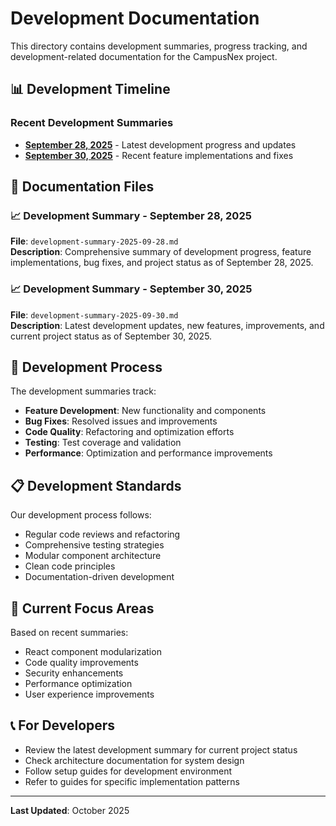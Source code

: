 # Development Documentation

This directory contains development summaries, progress tracking, and development-related documentation for the CampusNex project.

## 📊 Development Timeline

### Recent Development Summaries
- **[September 28, 2025](./development-summary-2025-09-28.md)** - Latest development progress and updates
- **[September 30, 2025](./development-summary-2025-09-30.md)** - Recent feature implementations and fixes

## 📁 Documentation Files

### 📈 Development Summary - September 28, 2025
**File**: `development-summary-2025-09-28.md`  
**Description**: Comprehensive summary of development progress, feature implementations, bug fixes, and project status as of September 28, 2025.

### 📈 Development Summary - September 30, 2025
**File**: `development-summary-2025-09-30.md`  
**Description**: Latest development updates, new features, improvements, and current project status as of September 30, 2025.

## 🔄 Development Process

The development summaries track:
- **Feature Development**: New functionality and components
- **Bug Fixes**: Resolved issues and improvements
- **Code Quality**: Refactoring and optimization efforts
- **Testing**: Test coverage and validation
- **Performance**: Optimization and performance improvements

## 📋 Development Standards

Our development process follows:
- Regular code reviews and refactoring
- Comprehensive testing strategies
- Modular component architecture
- Clean code principles
- Documentation-driven development

## 🎯 Current Focus Areas

Based on recent summaries:
- React component modularization
- Code quality improvements
- Security enhancements
- Performance optimization
- User experience improvements

## 📞 For Developers

- Review the latest development summary for current project status
- Check architecture documentation for system design
- Follow setup guides for development environment
- Refer to guides for specific implementation patterns

---

**Last Updated**: October 2025
